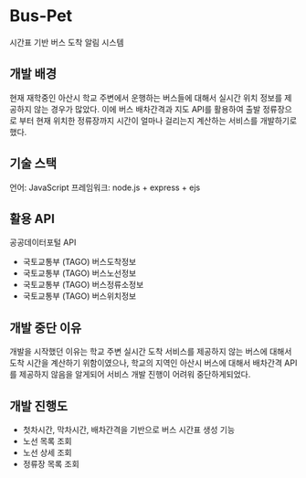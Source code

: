 # Bus-Pet
시간표 기반 버스 도착 알림 시스템

## 개발 배경
현재 재학중인 아산시 학교 주변에서 운행하는 버스들에 대해서 실시간 위치 정보를 제공하지 않는 경우가 많았다.
이에 버스 배차간격과 지도 API를 활용하여 출발 정류장으로 부터 현재 위치한 정류장까지 시간이 얼마나 걸리는지 계산하는 서비스를 개발하기로 했다.

## 기술 스택
언어: JavaScript
프레임워크: node.js + express + ejs

## 활용 API
공공데이터포털 API
* 국토교통부 (TAGO) 버스도착정보
* 국토교통부 (TAGO) 버스노선정보
* 국토교통부 (TAGO) 버스정류소정보
* 국토교통부 (TAGO) 버스위치정보

## 개발 중단 이유
개발을 시작했던 이유는 학교 주변 실시간 도착 서비스를 제공하지 않는 버스에 대해서 도착 시간을 계산하기 위함이였으나,
학교의 지역인 아산시 버스에 대해서 배차간격 API를 제공하지 않음을 알게되어 서비스 개발 진행이 어려워 중단하게되었다.

## 개발 진행도
* 첫차시간, 막차시간, 배차간격을 기반으로 버스 시간표 생성 기능
* 노선 목록 조회
* 노선 상세 조회
* 정류장 목록 조회

